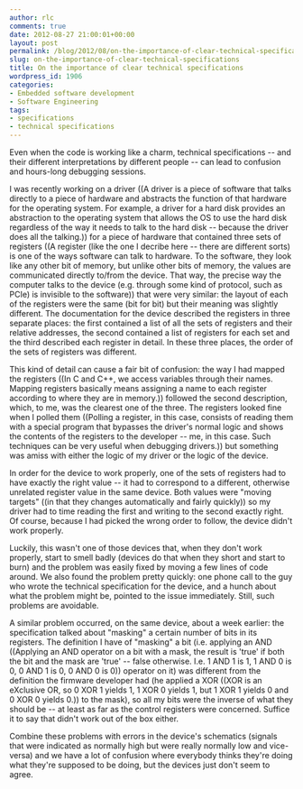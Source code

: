 ```yaml
---
author: rlc
comments: true
date: 2012-08-27 21:00:01+00:00
layout: post
permalink: /blog/2012/08/on-the-importance-of-clear-technical-specifications/
slug: on-the-importance-of-clear-technical-specifications
title: On the importance of clear technical specifications
wordpress_id: 1906
categories:
- Embedded software development
- Software Engineering
tags:
- specifications
- technical specifications
---
```


Even when the code is working like a charm, technical specifications -- and their different interpretations by different people -- can lead to confusion and hours-long debugging sessions.

<!--more-->

I was recently working on a driver ((A driver is a piece of software that talks directly to a piece of hardware and abstracts the function of that hardware for the operating system. For example, a driver for a hard disk provides an abstraction to the operating system that allows the OS to use the hard disk regardless of the way it needs to talk to the hard disk -- because the driver does all the talking.)) for a piece of hardware that contained three sets of registers ((A register (like the one I decribe here -- there are different sorts) is one of the ways software can talk to hardware. To the software, they look like any other bit of memory, but unlike other bits of memory, the values are communicated directly to/from the device. That way, the precise way the computer talks to the device (e.g. through some kind of protocol, such as PCIe) is invisible to the software)) that were very similar: the layout of each of the registers were the same (bit for bit) but their meaning was slightly different. The documentation for the device described the registers in three separate places: the first contained a list of all the sets of registers and their relative addresses, the second contained a list of registers for each set and the third described each register in detail. In these three places, the order of the sets of registers was different.

This kind of detail can cause a fair bit of confusion: the way I had mapped the registers ((In C and C++, we access variables through their names. Mapping registers basically means assigning a name to each register according to where they are in memory.)) followed the second description, which, to me, was the clearest one of the three. The registers looked fine when I polled them ((Polling a register, in this case, consists of reading them with a special program that bypasses the driver's normal logic and shows the contents of the registers to the developer -- me, in this case. Such techniques can be very useful when debugging drivers.)) but something was amiss with either the logic of my driver or the logic of the device.

In order for the device to work properly, one of the sets of registers had to have exactly the right value -- it had to correspond to a different, otherwise unrelated register value in the same device. Both values were "moving targets" ((in that they changes automatically and fairly quickly)) so my driver had to time reading the first and writing to the second exactly right. Of course, because I had picked the wrong order to follow, the device didn't work properly.

Luckily, this wasn't one of those devices that, when they don't work properly, start to smell badly (devices do that when they short and start to burn) and the problem was easily fixed by moving a few lines of code around. We also found the problem pretty quickly: one phone call to the guy who wrote the technical specification for the device, and a hunch about what the problem might be, pointed to the issue immediately. Still, such problems are avoidable.

A similar problem occurred, on the same device, about a week earlier: the specification talked about "masking" a certain number of bits in its registers. The definition I have of "masking" a bit (i.e. applying an AND ((Applying an AND operator on a bit with a mask, the result is 'true' if both the bit and the mask are 'true' -- false otherwise. I.e. 1 AND 1 is 1, 1 AND 0 is 0, 0 AND 1 is 0, 0 AND 0 is 0)) operator on it) was different from the definition the firmware developer had (he applied a XOR ((XOR is an eXclusive OR, so 0 XOR 1 yields 1, 1 XOR 0 yields 1, but 1 XOR 1 yields 0 and 0 XOR 0 yields 0.)) to the mask), so all my bits were the inverse of what they should be -- at least as far as the control registers were concerned. Suffice it to say that didn't work out of the box either.

Combine these problems with errors in the device's schematics (signals that were indicated as normally high but were really normally low and vice-versa) and we have a lot of confusion where everybody thinks they're doing what they're supposed to be doing, but the devices just don't seem to agree.

